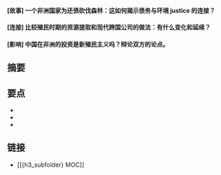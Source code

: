 #### [故事] 一个非洲国家为还债砍伐森林：这如何揭示债务与环境 justice 的连接？


#### [连接] 比较殖民时期的资源提取和现代跨国公司的做法：有什么变化和延续？


#### [影响] 中国在非洲的投资是新殖民主义吗？辩论双方的论点。


## 摘要


## 要点

- 
- 
- 

## 链接

- [[{h3_subfolder} MOC]]
